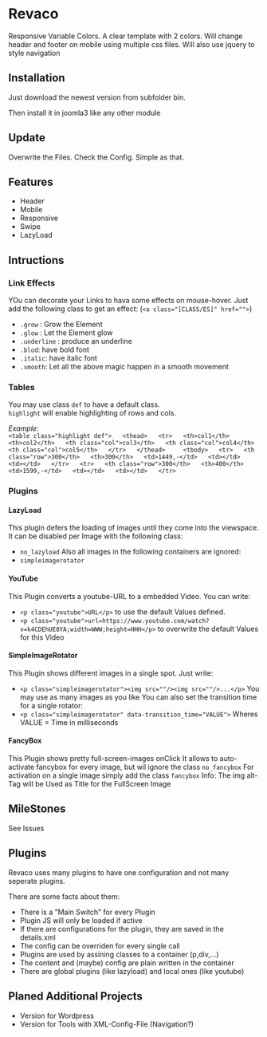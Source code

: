 # Revaco

Responsive Variable Colors. A clear template with 2 colors. Will change header and footer on mobile using multiple css files. Will also use jquery to style navigation


## Installation

Just download the newest version from subfolder bin.

Then install it in joomla3 like any other module

## Update

Overwrite the Files. Check the Config. Simple as that.

## Features

- Header
- Mobile
- Responsive
- Swipe
- LazyLoad

## Intructions

### Link Effects
YOu can decorate your Links to hava some effects on mouse-hover.
Just add the following class to get an effect: (``<a class="[CLASS/ES]" href="">``)
- `.grow` : Grow the Element
- `.glow` : Let the Element glow
- `.underline` : produce an underline
- `.blod`: have bold font
- `.italic`: have italic font
- `.smooth`: Let all the above magic happen in a smooth movement

### Tables

You may use class `def` to have a default class.  
`highlight` will enable highlighting of rows and cols.  

_Example:_  
 `<table class="highlight def">  
    <thead>  
        <tr>  
            <th>col1</th>  
            <th>col2</th>  
            <th class="col">col3</th>  
            <th class="col">col4</th>  
            <th class="col">col5</th>  
        </tr>  
    </thead>    
    <tbody>  
        <tr>  
            <th class="row">300</th>  
            <th>300</th>  
            <td>1449,-</td>  
            <td></td>  
            <td></td>  
        </tr>  
        <tr>  
            <th class="row">300</th>  
            <th>400</th>  
            <td>1599,-</td>  
            <td></td>  
            <td></td>  
        </tr>`  

### Plugins

#### LazyLoad
This plugin defers the loading of images until they come into the viewspace.
It can be disabled per Image with the following class:
- ``no_lazyload``
Also all images in the following containers are ignored:
- ``simpleimagerotator``

#### YouTube
This Plugin converts a youtube-URL to a embedded Video.
You can write:
- ``<p class="youtube">URL</p>`` to use the default Values defined.
- ``<p class="youtube">url=https://www.youtube.com/watch?v=k4CDEhUE8YA;width=WWW;height=HHH</p>`` to overwrite the default Values for this Video

#### SimpleImageRotator
This Plugin shows different images in a single spot. Just write:
- ``<p class="simpleimagerotator"><img src=""/><img src=""/>...</p>``
You may use as many images as you like
You can also set the transition time for a single rotator:
- ``<p class="simpleimagerotator" data-transition_time="VALUE">`` Wheres VALUE = Time in milliseconds

#### FancyBox
This Plugin shows pretty full-screen-images onClick
It allows to auto-activate fancybox for every image, but wil ignore the class ``no_fancybox``
For activation on a single image simply add the class ``fancybox``
Info: The img alt-Tag will be Used as Title for the FullScreen Image

## MileStones

See Issues


## Plugins
Revaco uses many plugins to have one configuration and not many seperate plugins.

There are some facts about them:
- There is a "Main Switch" for every Plugin
- Plugin JS will only be loaded if active
- If there are configurations for the plugin, they are saved in the details.xml
- The config can be overriden for every single call
- Plugins are used by assining classes to a container (p,div,...)
- The content and (maybe) config are plain written in the container
- There are global plugins (like lazyload) and local ones (like youtube)

## Planed Additional Projects

- Version for Wordpress
- Version for Tools with XML-Config-File (Navigation?)
